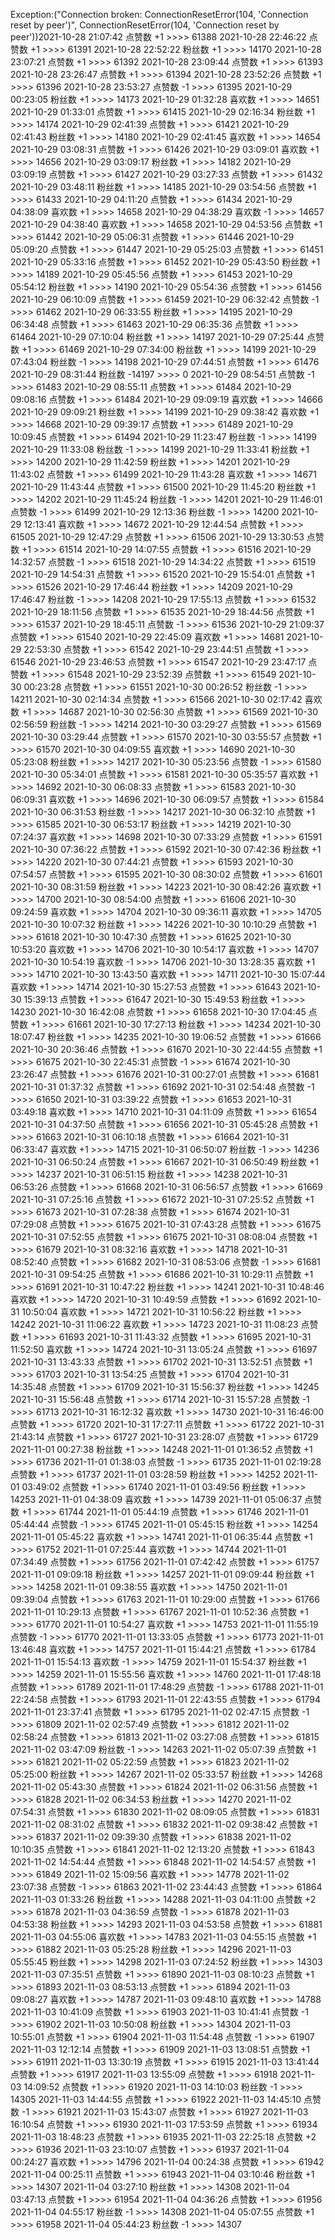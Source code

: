 Exception:("Connection broken: ConnectionResetError(104, 'Connection reset by peer')", ConnectionResetError(104, 'Connection reset by peer'))2021-10-28  21:07:42   点赞数 +1 >>>> 61388
2021-10-28  22:46:22   点赞数 +1 >>>> 61391
2021-10-28  22:52:22   粉丝数 +1 >>>> 14170
2021-10-28  23:07:21   点赞数 +1 >>>> 61392
2021-10-28  23:09:44   点赞数 +1 >>>> 61393
2021-10-28  23:26:47   点赞数 +1 >>>> 61394
2021-10-28  23:52:26   点赞数 +1 >>>> 61396
2021-10-28  23:53:27   点赞数 -1 >>>> 61395
2021-10-29  00:23:05   粉丝数 +1 >>>> 14173
2021-10-29  01:32:28   喜欢数 +1 >>>> 14651
2021-10-29  01:33:01   点赞数 +1 >>>> 61415
2021-10-29  02:16:34   粉丝数 +1 >>>> 14174
2021-10-29  02:41:39   点赞数 +1 >>>> 61421
2021-10-29  02:41:43   粉丝数 +1 >>>> 14180
2021-10-29  02:41:45   喜欢数 +1 >>>> 14654
2021-10-29  03:08:31   点赞数 +1 >>>> 61426
2021-10-29  03:09:01   喜欢数 +1 >>>> 14656
2021-10-29  03:09:17   粉丝数 +1 >>>> 14182
2021-10-29  03:09:19   点赞数 +1 >>>> 61427
2021-10-29  03:27:33   点赞数 +1 >>>> 61432
2021-10-29  03:48:11   粉丝数 +1 >>>> 14185
2021-10-29  03:54:56   点赞数 +1 >>>> 61433
2021-10-29  04:11:20   点赞数 +1 >>>> 61434
2021-10-29  04:38:09   喜欢数 +1 >>>> 14658
2021-10-29  04:38:29   喜欢数 -1 >>>> 14657
2021-10-29  04:38:40   喜欢数 +1 >>>> 14658
2021-10-29  04:53:56   点赞数 +1 >>>> 61442
2021-10-29  05:06:31   点赞数 +1 >>>> 61446
2021-10-29  05:09:20   点赞数 +1 >>>> 61447
2021-10-29  05:25:03   点赞数 +1 >>>> 61451
2021-10-29  05:33:16   点赞数 +1 >>>> 61452
2021-10-29  05:43:50   粉丝数 +1 >>>> 14189
2021-10-29  05:45:56   点赞数 +1 >>>> 61453
2021-10-29  05:54:12   粉丝数 +1 >>>> 14190
2021-10-29  05:54:36   点赞数 +1 >>>> 61456
2021-10-29  06:10:09   点赞数 +1 >>>> 61459
2021-10-29  06:32:42   点赞数 -1 >>>> 61462
2021-10-29  06:33:55   粉丝数 +1 >>>> 14195
2021-10-29  06:34:48   点赞数 +1 >>>> 61463
2021-10-29  06:35:36   点赞数 +1 >>>> 61464
2021-10-29  07:10:04   粉丝数 +1 >>>> 14197
2021-10-29  07:25:44   点赞数 +1 >>>> 61469
2021-10-29  07:34:00   粉丝数 +1 >>>> 14199
2021-10-29  07:43:04   粉丝数 -1 >>>> 14198
2021-10-29  07:44:51   点赞数 +1 >>>> 61476
2021-10-29  08:31:44   粉丝数 -14197 >>>> 0
2021-10-29  08:54:51   点赞数 -1 >>>> 61483
2021-10-29  08:55:11   点赞数 +1 >>>> 61484
2021-10-29  09:08:16   点赞数 +1 >>>> 61484
2021-10-29  09:09:19   喜欢数 +1 >>>> 14666
2021-10-29  09:09:21   粉丝数 +1 >>>> 14199
2021-10-29  09:38:42   喜欢数 +1 >>>> 14668
2021-10-29  09:39:17   点赞数 +1 >>>> 61489
2021-10-29  10:09:45   点赞数 +1 >>>> 61494
2021-10-29  11:23:47   粉丝数 -1 >>>> 14199
2021-10-29  11:33:08   粉丝数 -1 >>>> 14199
2021-10-29  11:33:41   粉丝数 +1 >>>> 14200
2021-10-29  11:42:59   粉丝数 +1 >>>> 14201
2021-10-29  11:43:02   点赞数 +1 >>>> 61499
2021-10-29  11:43:28   喜欢数 +1 >>>> 14671
2021-10-29  11:43:44   点赞数 +1 >>>> 61500
2021-10-29  11:45:20   粉丝数 +1 >>>> 14202
2021-10-29  11:45:24   粉丝数 -1 >>>> 14201
2021-10-29  11:46:01   点赞数 -1 >>>> 61499
2021-10-29  12:13:36   粉丝数 -1 >>>> 14200
2021-10-29  12:13:41   喜欢数 +1 >>>> 14672
2021-10-29  12:44:54   点赞数 +1 >>>> 61505
2021-10-29  12:47:29   点赞数 +1 >>>> 61506
2021-10-29  13:30:53   点赞数 +1 >>>> 61514
2021-10-29  14:07:55   点赞数 +1 >>>> 61516
2021-10-29  14:32:57   点赞数 -1 >>>> 61518
2021-10-29  14:34:22   点赞数 +1 >>>> 61519
2021-10-29  14:54:31   点赞数 +1 >>>> 61520
2021-10-29  15:54:01   点赞数 +1 >>>> 61526
2021-10-29  17:46:44   粉丝数 +1 >>>> 14209
2021-10-29  17:46:47   粉丝数 -1 >>>> 14208
2021-10-29  17:55:13   点赞数 +1 >>>> 61532
2021-10-29  18:11:56   点赞数 +1 >>>> 61535
2021-10-29  18:44:56   点赞数 +1 >>>> 61537
2021-10-29  18:45:11   点赞数 -1 >>>> 61536
2021-10-29  21:09:37   点赞数 +1 >>>> 61540
2021-10-29  22:45:09   喜欢数 +1 >>>> 14681
2021-10-29  22:53:30   点赞数 +1 >>>> 61542
2021-10-29  23:44:51   点赞数 +1 >>>> 61546
2021-10-29  23:46:53   点赞数 +1 >>>> 61547
2021-10-29  23:47:17   点赞数 +1 >>>> 61548
2021-10-29  23:52:39   点赞数 +1 >>>> 61549
2021-10-30  00:23:28   点赞数 +1 >>>> 61551
2021-10-30  00:26:52   粉丝数 -1 >>>> 14211
2021-10-30  02:14:34   点赞数 +1 >>>> 61566
2021-10-30  02:17:42   喜欢数 +1 >>>> 14687
2021-10-30  02:56:30   点赞数 +1 >>>> 61569
2021-10-30  02:56:59   粉丝数 -1 >>>> 14214
2021-10-30  03:29:27   点赞数 +1 >>>> 61569
2021-10-30  03:29:44   点赞数 +1 >>>> 61570
2021-10-30  03:55:57   点赞数 +1 >>>> 61570
2021-10-30  04:09:55   喜欢数 +1 >>>> 14690
2021-10-30  05:23:08   粉丝数 +1 >>>> 14217
2021-10-30  05:23:56   点赞数 -1 >>>> 61580
2021-10-30  05:34:01   点赞数 +1 >>>> 61581
2021-10-30  05:35:57   喜欢数 +1 >>>> 14692
2021-10-30  06:08:33   点赞数 +1 >>>> 61583
2021-10-30  06:09:31   喜欢数 +1 >>>> 14696
2021-10-30  06:09:57   点赞数 +1 >>>> 61584
2021-10-30  06:31:53   粉丝数 -1 >>>> 14217
2021-10-30  06:32:10   点赞数 +1 >>>> 61585
2021-10-30  06:53:17   粉丝数 +1 >>>> 14219
2021-10-30  07:24:37   喜欢数 +1 >>>> 14698
2021-10-30  07:33:29   点赞数 +1 >>>> 61591
2021-10-30  07:36:22   点赞数 +1 >>>> 61592
2021-10-30  07:42:36   粉丝数 +1 >>>> 14220
2021-10-30  07:44:21   点赞数 +1 >>>> 61593
2021-10-30  07:54:57   点赞数 +1 >>>> 61595
2021-10-30  08:30:02   点赞数 +1 >>>> 61601
2021-10-30  08:31:59   粉丝数 +1 >>>> 14223
2021-10-30  08:42:26   喜欢数 +1 >>>> 14700
2021-10-30  08:54:00   点赞数 +1 >>>> 61606
2021-10-30  09:24:59   喜欢数 +1 >>>> 14704
2021-10-30  09:36:11   喜欢数 +1 >>>> 14705
2021-10-30  10:07:32   粉丝数 +1 >>>> 14226
2021-10-30  10:10:29   点赞数 +1 >>>> 61618
2021-10-30  10:47:30   点赞数 +1 >>>> 61625
2021-10-30  10:53:20   喜欢数 +1 >>>> 14706
2021-10-30  10:54:17   喜欢数 +1 >>>> 14707
2021-10-30  10:54:19   喜欢数 -1 >>>> 14706
2021-10-30  13:28:35   喜欢数 +1 >>>> 14710
2021-10-30  13:43:50   喜欢数 +1 >>>> 14711
2021-10-30  15:07:44   喜欢数 +1 >>>> 14714
2021-10-30  15:27:53   点赞数 +1 >>>> 61643
2021-10-30  15:39:13   点赞数 +1 >>>> 61647
2021-10-30  15:49:53   粉丝数 +1 >>>> 14230
2021-10-30  16:42:08   点赞数 +1 >>>> 61658
2021-10-30  17:04:45   点赞数 +1 >>>> 61661
2021-10-30  17:27:13   粉丝数 +1 >>>> 14234
2021-10-30  18:07:47   粉丝数 +1 >>>> 14235
2021-10-30  19:06:52   点赞数 +1 >>>> 61666
2021-10-30  20:36:46   点赞数 +1 >>>> 61670
2021-10-30  22:44:55   点赞数 +1 >>>> 61675
2021-10-30  22:45:31   点赞数 -1 >>>> 61674
2021-10-30  23:26:47   点赞数 +1 >>>> 61676
2021-10-31  00:27:01   点赞数 +1 >>>> 61681
2021-10-31  01:37:32   点赞数 +1 >>>> 61692
2021-10-31  02:54:48   点赞数 -1 >>>> 61650
2021-10-31  03:39:22   点赞数 +1 >>>> 61653
2021-10-31  03:49:18   喜欢数 +1 >>>> 14710
2021-10-31  04:11:09   点赞数 +1 >>>> 61654
2021-10-31  04:37:50   点赞数 +1 >>>> 61656
2021-10-31  05:45:28   点赞数 +1 >>>> 61663
2021-10-31  06:10:18   点赞数 +1 >>>> 61664
2021-10-31  06:33:47   喜欢数 +1 >>>> 14715
2021-10-31  06:50:07   粉丝数 -1 >>>> 14236
2021-10-31  06:50:24   点赞数 +1 >>>> 61667
2021-10-31  06:50:49   粉丝数 +1 >>>> 14237
2021-10-31  06:51:15   粉丝数 +1 >>>> 14238
2021-10-31  06:53:26   点赞数 +1 >>>> 61668
2021-10-31  06:56:57   点赞数 +1 >>>> 61669
2021-10-31  07:25:16   点赞数 +1 >>>> 61672
2021-10-31  07:25:52   点赞数 +1 >>>> 61673
2021-10-31  07:28:38   点赞数 +1 >>>> 61674
2021-10-31  07:29:08   点赞数 +1 >>>> 61675
2021-10-31  07:43:28   点赞数 +1 >>>> 61675
2021-10-31  07:52:55   点赞数 +1 >>>> 61675
2021-10-31  08:08:04   点赞数 +1 >>>> 61679
2021-10-31  08:32:16   喜欢数 +1 >>>> 14718
2021-10-31  08:52:40   点赞数 +1 >>>> 61682
2021-10-31  08:53:06   点赞数 -1 >>>> 61681
2021-10-31  09:54:25   点赞数 +1 >>>> 61686
2021-10-31  10:29:11   点赞数 +1 >>>> 61691
2021-10-31  10:47:22   粉丝数 +1 >>>> 14241
2021-10-31  10:48:46   喜欢数 +1 >>>> 14720
2021-10-31  10:49:59   点赞数 +1 >>>> 61692
2021-10-31  10:50:04   喜欢数 +1 >>>> 14721
2021-10-31  10:56:22   粉丝数 +1 >>>> 14242
2021-10-31  11:06:22   喜欢数 +1 >>>> 14723
2021-10-31  11:08:23   点赞数 +1 >>>> 61693
2021-10-31  11:43:32   点赞数 +1 >>>> 61695
2021-10-31  11:52:50   喜欢数 +1 >>>> 14724
2021-10-31  13:05:24   点赞数 +1 >>>> 61697
2021-10-31  13:43:33   点赞数 +1 >>>> 61702
2021-10-31  13:52:51   点赞数 +1 >>>> 61703
2021-10-31  13:54:25   点赞数 +1 >>>> 61704
2021-10-31  14:35:48   点赞数 +1 >>>> 61709
2021-10-31  15:56:37   粉丝数 +1 >>>> 14245
2021-10-31  15:56:48   点赞数 +1 >>>> 61714
2021-10-31  15:57:28   点赞数 -1 >>>> 61713
2021-10-31  16:12:32   喜欢数 +1 >>>> 14730
2021-10-31  16:46:00   点赞数 +1 >>>> 61720
2021-10-31  17:27:11   点赞数 +1 >>>> 61722
2021-10-31  21:43:14   点赞数 +1 >>>> 61727
2021-10-31  23:28:07   点赞数 +1 >>>> 61729
2021-11-01  00:27:38   粉丝数 +1 >>>> 14248
2021-11-01  01:36:52   点赞数 +1 >>>> 61736
2021-11-01  01:38:03   点赞数 -1 >>>> 61735
2021-11-01  02:19:28   点赞数 +1 >>>> 61737
2021-11-01  03:28:59   粉丝数 +1 >>>> 14252
2021-11-01  03:49:02   点赞数 +1 >>>> 61740
2021-11-01  03:49:56   粉丝数 +1 >>>> 14253
2021-11-01  04:38:09   喜欢数 +1 >>>> 14739
2021-11-01  05:06:37   点赞数 +1 >>>> 61744
2021-11-01  05:44:19   点赞数 +1 >>>> 61746
2021-11-01  05:44:44   点赞数 -1 >>>> 61745
2021-11-01  05:45:15   粉丝数 +1 >>>> 14254
2021-11-01  05:45:22   喜欢数 +1 >>>> 14741
2021-11-01  06:35:44   点赞数 +1 >>>> 61752
2021-11-01  07:25:44   喜欢数 +1 >>>> 14744
2021-11-01  07:34:49   点赞数 +1 >>>> 61756
2021-11-01  07:42:42   点赞数 +1 >>>> 61757
2021-11-01  09:09:18   粉丝数 +1 >>>> 14257
2021-11-01  09:09:44   粉丝数 +1 >>>> 14258
2021-11-01  09:38:55   喜欢数 +1 >>>> 14750
2021-11-01  09:39:04   点赞数 +1 >>>> 61763
2021-11-01  10:29:00   点赞数 +1 >>>> 61766
2021-11-01  10:29:13   点赞数 +1 >>>> 61767
2021-11-01  10:52:36   点赞数 +1 >>>> 61770
2021-11-01  10:54:27   喜欢数 +1 >>>> 14753
2021-11-01  11:55:19   点赞数 -1 >>>> 61770
2021-11-01  13:33:05   点赞数 +1 >>>> 61773
2021-11-01  13:46:48   喜欢数 +1 >>>> 14757
2021-11-01  15:44:21   点赞数 +1 >>>> 61784
2021-11-01  15:54:13   喜欢数 -1 >>>> 14759
2021-11-01  15:54:37   粉丝数 +1 >>>> 14259
2021-11-01  15:55:56   喜欢数 +1 >>>> 14760
2021-11-01  17:48:18   点赞数 +1 >>>> 61789
2021-11-01  17:48:29   点赞数 -1 >>>> 61788
2021-11-01  22:24:58   点赞数 +1 >>>> 61793
2021-11-01  22:43:55   点赞数 +1 >>>> 61794
2021-11-01  23:37:41   点赞数 +1 >>>> 61795
2021-11-02  02:47:15   点赞数 -1 >>>> 61809
2021-11-02  02:57:49   点赞数 +1 >>>> 61812
2021-11-02  02:58:24   点赞数 +1 >>>> 61813
2021-11-02  03:27:08   点赞数 +1 >>>> 61815
2021-11-02  03:47:09   粉丝数 -1 >>>> 14263
2021-11-02  05:07:39   点赞数 +1 >>>> 61821
2021-11-02  05:22:59   点赞数 +1 >>>> 61823
2021-11-02  05:25:00   粉丝数 +1 >>>> 14267
2021-11-02  05:33:57   粉丝数 +1 >>>> 14268
2021-11-02  05:43:30   点赞数 +1 >>>> 61824
2021-11-02  06:31:56   点赞数 +1 >>>> 61828
2021-11-02  06:34:53   粉丝数 +1 >>>> 14270
2021-11-02  07:54:31   点赞数 +1 >>>> 61830
2021-11-02  08:09:05   点赞数 +1 >>>> 61831
2021-11-02  08:31:02   点赞数 +1 >>>> 61832
2021-11-02  09:38:42   点赞数 +1 >>>> 61837
2021-11-02  09:39:30   点赞数 +1 >>>> 61838
2021-11-02  10:10:35   点赞数 +1 >>>> 61841
2021-11-02  12:13:20   点赞数 +1 >>>> 61843
2021-11-02  14:54:44   点赞数 +1 >>>> 61848
2021-11-02  14:54:57   点赞数 +1 >>>> 61849
2021-11-02  15:09:56   喜欢数 +1 >>>> 14778
2021-11-02  23:07:38   点赞数 -1 >>>> 61863
2021-11-02  23:44:43   点赞数 +1 >>>> 61864
2021-11-03  01:33:26   粉丝数 +1 >>>> 14288
2021-11-03  04:11:00   点赞数 +2 >>>> 61878
2021-11-03  04:36:59   点赞数 -1 >>>> 61878
2021-11-03  04:53:38   粉丝数 +1 >>>> 14293
2021-11-03  04:53:58   点赞数 +1 >>>> 61881
2021-11-03  04:55:06   喜欢数 +1 >>>> 14783
2021-11-03  04:55:15   点赞数 +1 >>>> 61882
2021-11-03  05:25:28   粉丝数 +1 >>>> 14296
2021-11-03  05:55:45   粉丝数 +1 >>>> 14298
2021-11-03  07:24:52   粉丝数 +1 >>>> 14303
2021-11-03  07:35:51   点赞数 +1 >>>> 61890
2021-11-03  08:10:23   点赞数 +1 >>>> 61893
2021-11-03  08:53:13   点赞数 +1 >>>> 61894
2021-11-03  09:08:27   喜欢数 +1 >>>> 14787
2021-11-03  09:48:10   喜欢数 +1 >>>> 14788
2021-11-03  10:41:09   点赞数 +1 >>>> 61903
2021-11-03  10:41:41   点赞数 -1 >>>> 61902
2021-11-03  10:50:08   粉丝数 +1 >>>> 14304
2021-11-03  10:55:01   点赞数 +1 >>>> 61904
2021-11-03  11:54:48   点赞数 -1 >>>> 61907
2021-11-03  12:12:14   点赞数 +1 >>>> 61909
2021-11-03  13:08:51   点赞数 +1 >>>> 61911
2021-11-03  13:30:19   点赞数 +1 >>>> 61915
2021-11-03  13:41:44   点赞数 +1 >>>> 61917
2021-11-03  13:55:09   点赞数 +1 >>>> 61918
2021-11-03  14:09:52   点赞数 +1 >>>> 61920
2021-11-03  14:10:03   粉丝数 -1 >>>> 14305
2021-11-03  14:44:55   点赞数 +1 >>>> 61922
2021-11-03  14:45:10   点赞数 -1 >>>> 61921
2021-11-03  15:43:07   点赞数 +1 >>>> 61927
2021-11-03  16:10:54   点赞数 +1 >>>> 61930
2021-11-03  17:53:59   点赞数 +1 >>>> 61934
2021-11-03  18:48:23   点赞数 +1 >>>> 61935
2021-11-03  22:25:18   点赞数 +2 >>>> 61936
2021-11-03  23:10:07   点赞数 +1 >>>> 61937
2021-11-04  00:24:27   喜欢数 +1 >>>> 14796
2021-11-04  00:24:38   点赞数 +1 >>>> 61942
2021-11-04  00:25:11   点赞数 +1 >>>> 61943
2021-11-04  03:10:46   粉丝数 +1 >>>> 14307
2021-11-04  03:27:10   粉丝数 +1 >>>> 14308
2021-11-04  03:47:13   点赞数 +1 >>>> 61954
2021-11-04  04:36:26   点赞数 +1 >>>> 61956
2021-11-04  04:55:17   粉丝数 -1 >>>> 14308
2021-11-04  05:07:55   点赞数 +1 >>>> 61958
2021-11-04  05:44:23   粉丝数 -1 >>>> 14307
